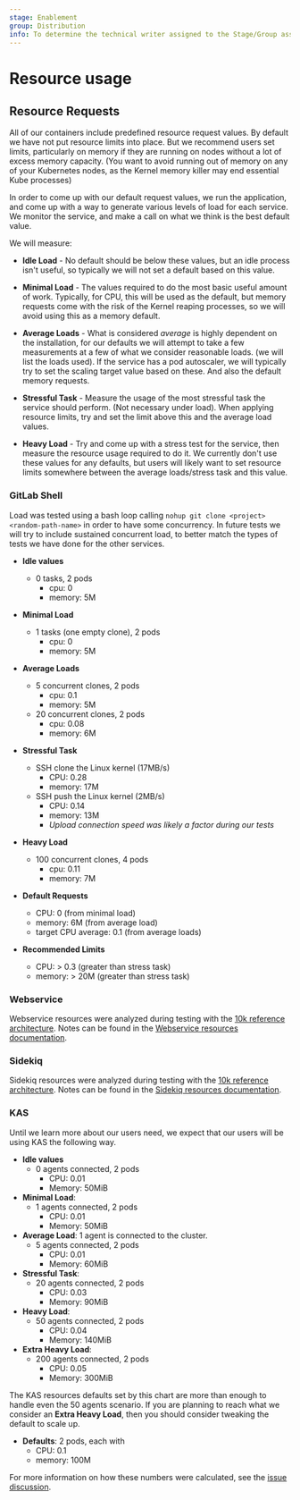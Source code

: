 ```yaml
---
stage: Enablement
group: Distribution
info: To determine the technical writer assigned to the Stage/Group associated with this page, see https://about.gitlab.com/handbook/engineering/ux/technical-writing/#designated-technical-writers
---
```


# Resource usage

## Resource Requests

All of our containers include predefined resource request values. By default we
have not put resource limits into place. But we recommend users set limits, particularly
on memory if they are running on nodes without a lot of excess memory capacity.
(You want to avoid running out of memory on any of your Kubernetes nodes, as the
Kernel memory killer may end essential Kube processes)

In order to come up with our default request values, we run the application, and
come up with a way to generate various levels of load for each service. We monitor the
service, and make a call on what we think is the best default value.

We will measure:

- **Idle Load** - No default should be below these values, but an idle process
  isn't useful, so typically we will not set a default based on this value.

- **Minimal Load** - The values required to do the most basic useful amount of work.
  Typically, for CPU, this will be used as the default, but memory requests come with
  the risk of the Kernel reaping processes, so we will avoid using this as a memory default.

- **Average Loads** - What is considered *average* is highly dependent on the installation,
  for our defaults we will attempt to take a few measurements at a few of what we
  consider reasonable loads. (we will list the loads used). If the service has a pod
  autoscaler, we will typically try to set the scaling target value based on these.
  And also the default memory requests.

- **Stressful Task** - Measure the usage of the most stressful task the service
  should perform. (Not necessary under load). When applying resource limits, try and
  set the limit above this and the average load values.

- **Heavy Load** - Try and come up with a stress test for the service, then measure
  the resource usage required to do it. We currently don't use these values for any
  defaults, but users will likely want to set resource limits somewhere between the
  average loads/stress task and this value.

### GitLab Shell

Load was tested using a bash loop calling  `nohup git clone <project> <random-path-name>` in order to have some concurrency.
In future tests we will try to include sustained concurrent load, to better match the types of tests we have done for the other services.

- **Idle values**
  - 0 tasks, 2 pods
    - cpu: 0
    - memory: 5M

- **Minimal Load**
  - 1 tasks (one empty clone), 2 pods
    - cpu: 0
    - memory: 5M

- **Average Loads**
  - 5 concurrent clones, 2 pods
    - cpu: 0.1
    - memory: 5M
  - 20 concurrent clones, 2 pods
    - cpu: 0.08
    - memory: 6M

- **Stressful Task**
  - SSH clone the Linux kernel (17MB/s)
    - CPU: 0.28
    - memory: 17M
  - SSH push the Linux kernel (2MB/s)
    - CPU: 0.14
    - memory: 13M
    - *Upload connection speed was likely a factor during our tests*

- **Heavy Load**
  - 100 concurrent clones, 4 pods
    - cpu: 0.11
    - memory: 7M

- **Default Requests**
  - CPU: 0 (from minimal load)
  - memory: 6M (from average load)
  - target CPU average: 0.1 (from average loads)

- **Recommended Limits**
  - CPU: > 0.3 (greater than stress task)
  - memory: > 20M (greater than stress task)

### Webservice

Webservice resources were analyzed during testing with the
[10k reference architecture](https://docs.gitlab.com/ee/administration/reference_architectures/10k_users.html).
Notes can be found in the [Webservice resources documentation](../charts/gitlab/sidekiq/index.md#resources).

### Sidekiq

Sidekiq resources were analyzed during testing with the
[10k reference architecture](https://docs.gitlab.com/ee/administration/reference_architectures/10k_users.html).
Notes can be found in the [Sidekiq resources documentation](../charts/gitlab/sidekiq/index.md#resources).

### KAS

Until we learn more about our users need, we expect that our users will be using KAS the following way.

- **Idle values**
  - 0 agents connected, 2 pods
    - CPU: 0.01
    - Memory: 50MiB
- **Minimal Load**:
  - 1 agents connected, 2 pods
    - CPU: 0.01
    - Memory: 50MiB
- **Average Load**: 1 agent is connected to the cluster.
  - 5 agents connected, 2 pods
    - CPU: 0.01
    - Memory: 60MiB
- **Stressful Task**:
  - 20 agents connected, 2 pods
    - CPU: 0.03
    - Memory: 90MiB
- **Heavy Load**:
  - 50 agents connected, 2 pods
    - CPU: 0.04
    - Memory: 140MiB
- **Extra Heavy Load**:
  - 200 agents connected, 2 pods
    - CPU: 0.05
    - Memory: 300MiB

The KAS resources defaults set by this chart are more than enough to handle even the 50 agents scenario.
If you are planning to reach what we consider an **Extra Heavy Load**, then you should consider tweaking the 
default to scale up.

- **Defaults**: 2 pods, each with
  - CPU: 0.1
  - memory: 100M
  
For more information on how these numbers were calculated, see the 
[issue discussion](https://gitlab.com/gitlab-org/gitlab/-/issues/296789#note_542196438).
